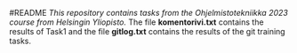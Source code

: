 #README
*This repository contains tasks from the Ohjelmistotekniikka 2023 course from Helsingin Yliopisto.*
 The file **komentorivi.txt** contains the results of Task1 and the file **gitlog.txt** contains the results of the git training tasks.
